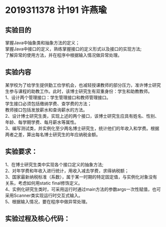 # 2019311378 计191 许燕瑜
## 实验目的  
掌握Java中抽象类和抽象方法的定义；   
掌握Java中接口的定义，熟练掌握接口的定义形式以及接口的实现方法;  
了解异常的使用方法，并在程序中根据输入情况做异常处理。    
  
## 实验内容
某学校为了给学生提供勤工俭学机会，也减轻授课教师的部分压力，准许博士研究生参与课程的助教工作。此时，该博士研究生有双重身份：学生和助教教师。  
1、设计两个管理接口：学生管理接口和教师管理接口。  
    学生接口必须包括缴纳学费、查学费的方法；  
    教师接口包括发放薪水和查询薪水的方法。  
2、设计博士研究生类，实现上述的两个接口，该博士研究生应具有姓名、性别、年龄、每学期学费、每月薪水等属性。  
3、编写测试类，并实例化至少两名博士研究生，统计他们的年收入和学费。根据两者之差，算出每名博士研究生的年应纳税金额。  
## 实验要求：  
1、在博士研究生类中实现各个接口定义的抽象方法;  
2、对年学费和年收入进行统计，用收入减去学费，求得纳税额；  
3、国家最新纳税标准（系数），属于某一时期的特定固定值，与实例化对象没有关系，考虑如何用static  final修饰定义。  
4、实例化研究生类时，可采用运行时通过main方法的参数args一次性赋值，也可采用Scanner类实现运行时交互式输入。  
5、根据输入情况，要在程序中做异常处理。  
## 实验过程及核心代码：  

